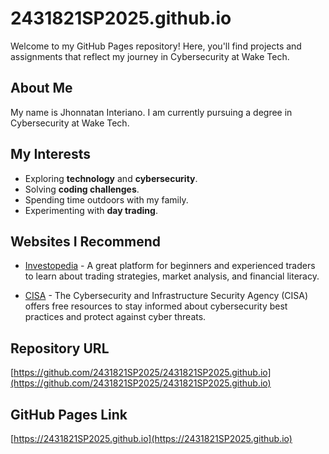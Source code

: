 # 2431821SP2025.github.io

Welcome to my GitHub Pages repository! Here, you'll find projects and assignments that reflect my journey in Cybersecurity at Wake Tech.

## About Me
My name is Jhonnatan Interiano. I am currently pursuing a degree in Cybersecurity at Wake Tech.

## My Interests
- Exploring **technology** and **cybersecurity**.
- Solving **coding challenges**.
- Spending time outdoors with my family.
- Experimenting with **day trading**.

## Websites I Recommend

- [Investopedia](https://www.investopedia.com) - A great platform for beginners and experienced traders to learn about trading strategies, market analysis, and financial literacy.

- [CISA](https://www.cisa.gov) - The Cybersecurity and Infrastructure Security Agency (CISA) offers free resources to stay informed about cybersecurity best practices and protect against cyber threats.


## Repository URL
[https://github.com/2431821SP2025/2431821SP2025.github.io](https://github.com/2431821SP2025/2431821SP2025.github.io)

## GitHub Pages Link
[https://2431821SP2025.github.io](https://2431821SP2025.github.io)